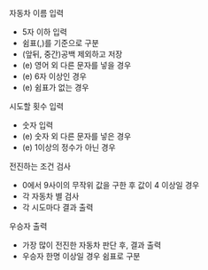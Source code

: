 자동차 이름 입력
- 5자 이하 입력
- 쉼표(,)를 기준으로 구분
- (앞뒤, 중간)공백 제외하고 저장
- (e) 영어 외 다른 문자를 넣을 경우
- (e) 6자 이상인 경우 
- (e) 쉼표가 없는 경우

시도할 횟수 입력
- 숫자 입력
- (e) 숫자 외 다른 문자를 넣은 경우
- (e) 1이상의 정수가 아닌 경우

전진하는 조건 검사
- 0에서 9사이의 무작위 값을 구한 후 값이 4 이상일 경우 
- 각 자동차 별 검사
- 각 시도마다 결과 출력

우승자 출력
- 가장 많이 전진한 자동차 판단 후, 결과 출력
- 우승자 한명 이상일 경우 쉼표로 구분
